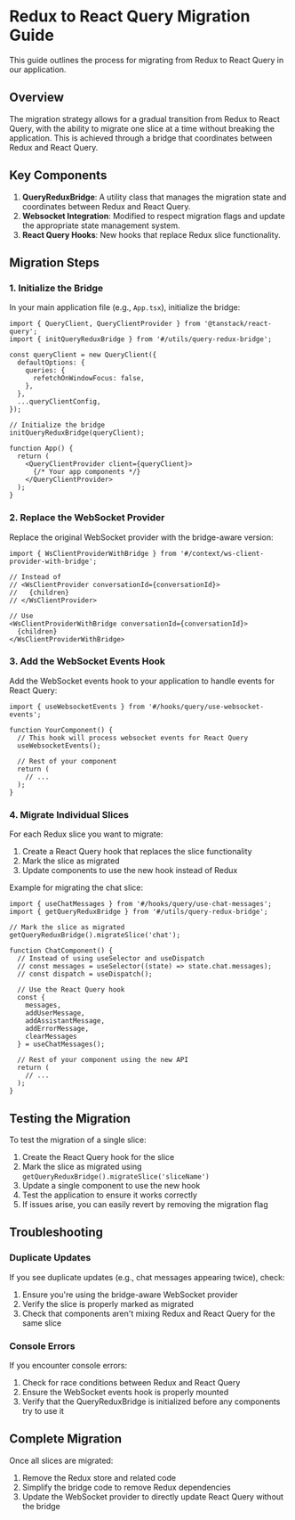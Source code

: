 # Redux to React Query Migration Guide

This guide outlines the process for migrating from Redux to React Query in our application.

## Overview

The migration strategy allows for a gradual transition from Redux to React Query, with the ability to migrate one slice at a time without breaking the application. This is achieved through a bridge that coordinates between Redux and React Query.

## Key Components

1. **QueryReduxBridge**: A utility class that manages the migration state and coordinates between Redux and React Query.
2. **Websocket Integration**: Modified to respect migration flags and update the appropriate state management system.
3. **React Query Hooks**: New hooks that replace Redux slice functionality.

## Migration Steps

### 1. Initialize the Bridge

In your main application file (e.g., `App.tsx`), initialize the bridge:

```tsx
import { QueryClient, QueryClientProvider } from '@tanstack/react-query';
import { initQueryReduxBridge } from '#/utils/query-redux-bridge';

const queryClient = new QueryClient({
  defaultOptions: {
    queries: {
      refetchOnWindowFocus: false,
    },
  },
  ...queryClientConfig,
});

// Initialize the bridge
initQueryReduxBridge(queryClient);

function App() {
  return (
    <QueryClientProvider client={queryClient}>
      {/* Your app components */}
    </QueryClientProvider>
  );
}
```

### 2. Replace the WebSocket Provider

Replace the original WebSocket provider with the bridge-aware version:

```tsx
import { WsClientProviderWithBridge } from '#/context/ws-client-provider-with-bridge';

// Instead of
// <WsClientProvider conversationId={conversationId}>
//   {children}
// </WsClientProvider>

// Use
<WsClientProviderWithBridge conversationId={conversationId}>
  {children}
</WsClientProviderWithBridge>
```

### 3. Add the WebSocket Events Hook

Add the WebSocket events hook to your application to handle events for React Query:

```tsx
import { useWebsocketEvents } from '#/hooks/query/use-websocket-events';

function YourComponent() {
  // This hook will process websocket events for React Query
  useWebsocketEvents();

  // Rest of your component
  return (
    // ...
  );
}
```

### 4. Migrate Individual Slices

For each Redux slice you want to migrate:

1. Create a React Query hook that replaces the slice functionality
2. Mark the slice as migrated
3. Update components to use the new hook instead of Redux

Example for migrating the chat slice:

```tsx
import { useChatMessages } from '#/hooks/query/use-chat-messages';
import { getQueryReduxBridge } from '#/utils/query-redux-bridge';

// Mark the slice as migrated
getQueryReduxBridge().migrateSlice('chat');

function ChatComponent() {
  // Instead of using useSelector and useDispatch
  // const messages = useSelector((state) => state.chat.messages);
  // const dispatch = useDispatch();

  // Use the React Query hook
  const {
    messages,
    addUserMessage,
    addAssistantMessage,
    addErrorMessage,
    clearMessages
  } = useChatMessages();

  // Rest of your component using the new API
  return (
    // ...
  );
}
```

## Testing the Migration

To test the migration of a single slice:

1. Create the React Query hook for the slice
2. Mark the slice as migrated using `getQueryReduxBridge().migrateSlice('sliceName')`
3. Update a single component to use the new hook
4. Test the application to ensure it works correctly
5. If issues arise, you can easily revert by removing the migration flag

## Troubleshooting

### Duplicate Updates

If you see duplicate updates (e.g., chat messages appearing twice), check:

1. Ensure you're using the bridge-aware WebSocket provider
2. Verify the slice is properly marked as migrated
3. Check that components aren't mixing Redux and React Query for the same slice

### Console Errors

If you encounter console errors:

1. Check for race conditions between Redux and React Query
2. Ensure the WebSocket events hook is properly mounted
3. Verify that the QueryReduxBridge is initialized before any components try to use it

## Complete Migration

Once all slices are migrated:

1. Remove the Redux store and related code
2. Simplify the bridge code to remove Redux dependencies
3. Update the WebSocket provider to directly update React Query without the bridge
